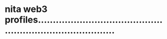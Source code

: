 # nita web3 profiles...............................................................................

